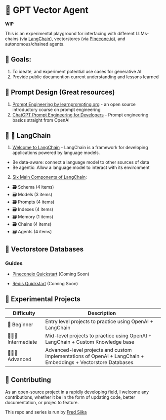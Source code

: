 # 🧩 GPT Vector Agent

**WIP**

This is an experimental playground for interfacing with different LLMs-chains (via [LangChain](https://python.langchain.com/en/latest/)), vectorstores (via [Pinecone.io](https://pinecone.io)), and autonomous/chained agents.

## 🥅 Goals:

1. To ideate, and experiment potential use cases for generative AI
2. Provide public documention current understanding and lessons learned

## :memo: Prompt Design (Great resources)

1. [Prompt Engineering by learnprompting.org](https://learnprompting.org/docs/intro) - an open source introductory course on prompt engineering
2. [ChatGPT Prompt Engineering for Developers](https://www.deeplearning.ai/short-courses/chatgpt-prompt-engineering-for-developers/) - Prompt engineering basics straight from OpenAI

## :parrot: :link: LangChain

1. [Welcome to LangChain](https://python.langchain.com/en/latest/) - LangChain is a framework for developing applications powered by language models. 
  
  - Be data-aware: connect a language model to other sources of data
  - Be agentic: Allow a language model to interact with its environment 

2. [Six Main Components of LangChain](https://docs.langchain.com/docs/category/components):
  - 🗃️ Schema  (4 items)
  - 🗃️ Models  (3 items)
  - 🗃️ Prompts (4 items)
  - 🗃️ Indexes (4 items)
  - 🗃️ Memory  (1 items)
  - 🗃️ Chains  (4 items)
  - 🗃️ Agents  (4 items)
  
## 🔢 Vectorstore Databases

### Guides

- [Pineconeio Quickstart](https://pinecone.io) (Coming Soon)


- [Redis Quickstart](#redis-quickstart) (Coming Soon)



## 🧪 Experimental Projects

| Difficulty      | Description |
| --------------- | ----------- |
| 🍼 Beginner     | Entry level projects to practice using OpenAI + LangChain |
| 🧑🏾‍💻 Intermediate | Mid-level projects to practice using OpenAI + LangChain + Custom Knowledge base |
| 🧑🏾‍💻 Advanced     | Advanced-level projects and custom implementations of OpenAI + LangChain + Embeddings + Vectorstore Databases |

## 🌟 Contributing

As an open-source project in a rapidly developing field, I welcome any contributions, whether it be in the form of updating code, better documentation, or projec to feature.

This repo and series is run by [Fred Siika](https://linkedin.com/in/fredsiika)
